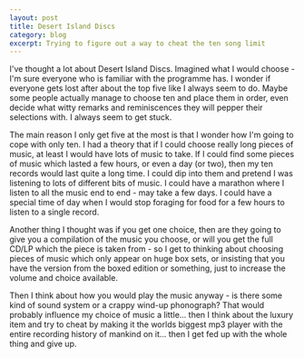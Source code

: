 ```yaml
---
layout: post
title: Desert Island Discs
category: blog
excerpt: Trying to figure out a way to cheat the ten song limit
---
```


I've thought a lot about Desert Island Discs. Imagined what I would choose - I'm sure everyone who is familiar with the programme has. I wonder if everyone gets lost after about the top five like I always seem to do. Maybe some people actually manage to choose ten and place them in order, even decide what witty remarks and reminiscences they will pepper their selections with. I always seem to get stuck.

The main reason I only get five at the most is that I wonder how I'm going to cope with only ten. I had a theory that if I could choose really long pieces of music, at least I would have lots of music to take. If I could find some pieces of music which lasted a few hours, or even a day (or two), then my ten records would last quite a long time. I could dip into them and pretend I was listening to lots of different bits of music. I could have a marathon where I listen to all the music end to end - may take a few days. I could have a special time of day when I would stop foraging for food for a few hours to listen to a single record.

Another thing I thought was if you get one choice, then are they going to give you a compilation of the music you choose, or will you get the full CD/LP which the piece is taken from - so I get to thinking about choosing pieces of music which only appear on huge box sets, or insisting that you have the version from the boxed edition or something, just to increase the volume and choice available.

Then I think about how you would play the music anyway - is there some kind of sound system or a crappy wind-up phonograph? That would probably influence my choice of music a little... then I think about the luxury item and try to cheat by making it the worlds biggest mp3 player with the entire recording history of mankind on it... then I get fed up with the whole thing and give up.
